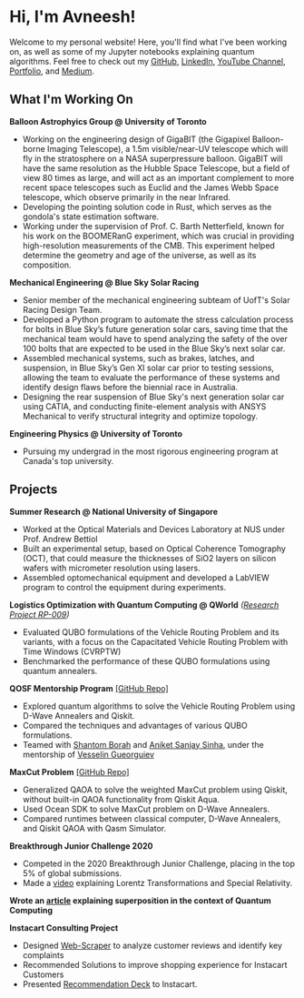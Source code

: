 # Hi, I'm Avneesh!

Welcome to my personal website! 
Here, you'll find what I've been working on, as well as some of my Jupyter notebooks explaining quantum algorithms.
Feel free to check out my [GitHub](https://github.com/VectorBolt), [LinkedIn](https://www.linkedin.com/in/avneesh-verma/), [YouTube Channel](https://www.youtube.com/channel/UCN3uzbzGgzp75Cl2Ai73QSA), [Portfolio](https://tks.life/profile/avneesh.verma#about), and [Medium](https://medium.com/@avneeshverma03).

## What I'm Working On
**Balloon Astrophyics Group @ University of Toronto**
* Working on the engineering design of GigaBIT (the Gigapixel Balloon-borne Imaging Telescope), a 1.5m visible/near-UV telescope which will fly in the stratosphere on a NASA superpressure balloon. GigaBIT will have the same resolution as the Hubble Space Telescope, but a field of view 80 times as large, and will act as an important complement to more recent space telescopes such as Euclid and the James Webb Space telescope, which observe primarily in the near Infrared. 
* Developing the pointing solution code in Rust, which serves as the gondola's state estimation software. 
* Working under the supervision of Prof. C. Barth Netterfield, known for his work on the BOOMERanG experiment, which was crucial in providing high-resolution measurements of the CMB. This experiment helped determine the geometry and age of the universe, as well as its composition.

**Mechanical Engineering @ Blue Sky Solar Racing**
* Senior member of the mechanical engineering subteam of UofT's Solar Racing Design Team.
* Developed a Python program to automate the stress calculation process for bolts in Blue Sky’s future generation solar cars, saving time that the mechanical team would have to spend analyzing the safety of the over 100 bolts that are expected to be used in the Blue Sky’s next solar car.
* Assembled mechanical systems, such as brakes, latches, and suspension, in Blue Sky’s Gen XI solar car prior to testing sessions, allowing the team to evaluate the performance of these systems and identify design flaws before the biennial race in Australia.
* Designing the rear suspension of Blue Sky's next generation solar car using CATIA, and conducting finite-element analysis with ANSYS Mechanical to verify structural integrity and optimize topology.

**Engineering Physics @ University of Toronto**
* Pursuing my undergrad in the most rigorous engineering program at Canada's top university.


## Projects
**Summer Research @ National University of Singapore**
* Worked at the Optical Materials and Devices Laboratory at NUS under Prof. Andrew Bettiol
* Built an experimental setup, based on Optical Coherence Tomography (OCT), that could measure the thicknesses of SiO2 layers on silicon wafers with micrometer resolution using lasers.
* Assembled optomechanical equipment and developed a LabVIEW program to control the equipment during experiments.


**Logistics Optimization with Quantum Computing @ QWorld**
*([Research Project RP-009](https://qworld.net/research-projects/))*
* Evaluated QUBO formulations of the Vehicle Routing Problem and its variants, with a focus on the Capacitated Vehicle Routing Problem with Time Windows (CVRPTW)
* Benchmarked the performance of these QUBO formulations using quantum annealers.

**QOSF Mentorship Program**  [\[GitHub Repo\]](https://github.com/VGGatGitHub/QOSF-cohort3)
* Explored quantum algorithms to solve the Vehicle Routing Problem using D-Wave Annealers and Qiskit.
* Compared the techniques and advantages of various QUBO formulations.
* Teamed with [Shantom Borah](https://www.linkedin.com/in/shantom-borah-69811a149/) and [Aniket Sanjay Sinha](https://www.linkedin.com/in/sinha-aniket/), under the mentorship of [Vesselin Gueorguiev](https://www.linkedin.com/in/vgg-consulting/)

**MaxCut Problem**  [\[GitHub Repo\]](https://github.com/VectorBolt/Maxcut)
* Generalized QAOA to solve the weighted MaxCut problem using Qiskit, without built-in QAOA functionality from Qiskit Aqua.
* Used Ocean SDK to solve MaxCut problem on D-Wave Annealers.
* Compared runtimes between classical computer, D-Wave Annealers, and Qiskit QAOA with Qasm Simulator.

**Breakthrough Junior Challenge 2020**
* Competed in the 2020 Breakthrough Junior Challenge, placing in the top 5% of global submissions.
* Made a [video](https://youtu.be/FJTnehohHVg) explaining Lorentz Transformations and Special Relativity.

**Wrote an [article](https://medium.com/@avneeshverma03/what-does-superposition-really-mean-68f52b21fe49) explaining superposition in the context of Quantum Computing**

**Instacart Consulting Project**
* Designed [Web-Scraper](https://github.com/VectorBolt/instacart-webscraper) to analyze customer reviews and identify key complaints
* Recommended Solutions to improve shopping experience for Instacart Customers
* Presented [Recommendation Deck](https://drive.google.com/file/d/1cayzO9pdl5BBAFhXvYwaiuOFAzgJ468o/view) to Instacart. 
